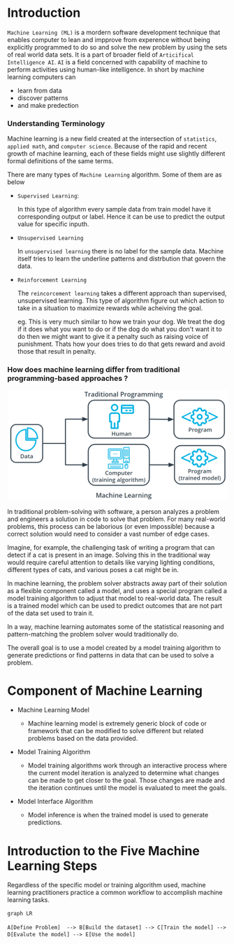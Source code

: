 # Introduction

`Machine Learning (ML)` is a mordern software development technique that enables computer to lean and impprove from experence without being explicitly programmed to do so and solve the new problem by using the sets of real world data sets. It is a part of broader field of `Articifical Intelligence AI`. `AI` is a field concerned with capability of machine to perform activities using human-like intelligence.  In short by machine learning computers can 

- learn from data
- discover patterns
- and make predection

### Understanding Terminology

Machine learning is a new field created at the intersection of `statistics`, `applied math`, and `computer science`. Because of the rapid and recent growth of machine learning, each of these fields might use slightly different formal definitions of the same terms.


There are many types of `Machine Learning`  algorithm. Some of them are as below

- `Supervised Learning`: 
        
    In this type of algorithm every sample data from train model have it corresponding output or label. Hence it can be use to predict the output value for specific inputh. 

- `Unsupervised Learning`
    
    In `unsupervised learning` there is no label for the sample data. Machine itself tries to learn the underline patterns and distrbution that govern the data.

- `Reinforcement Learning`

    The `reincorcement learning` takes a different approach  than supervised, unsupervised learning. This type of algorithm figure out which action to take in a situation to maximize rewards while acheiving the goal.

    eg. This is very much similar to how we train your dog. We treat the dog if it does what you want to do or if the dog do what you don't want it to do then we might want to give it a penalty such as raising voice of punishment.  Thats how your does tries to do that gets reward and avoid those that result in penalty.
     

### How does machine learning differ from traditional programming-based approaches ?

![](images/traditional.ml.solution.png)

In traditional problem-solving with software, a person analyzes a problem and engineers a solution in code to solve that problem. For many real-world problems, this process can be laborious (or even impossible) because a correct solution would need to consider a vast number of edge cases.

Imagine, for example, the challenging task of writing a program that can detect if a cat is present in an image. Solving this in the traditional way would require careful attention to details like varying lighting conditions, different types of cats, and various poses a cat might be in.

In machine learning, the problem solver abstracts away part of their solution as a flexible component called a model, and uses a special program called a model training algorithm to adjust that model to real-world data. The result is a trained model which can be used to predict outcomes that are not part of the data set used to train it.

In a way, machine learning automates some of the statistical reasoning and pattern-matching the problem solver would traditionally do.

The overall goal is to use a model created by a model training algorithm to generate predictions or find patterns in data that can be used to solve a problem.



# Component of Machine Learning

- Machine Learning Model
  - Machine learning model is extremely generic block of code or framework that can be modified to solve different but related problems based on the data provided.
  
- Model Training Algorithm
  - Model training algorithms work through an interactive process where the current model iteration is analyzed to determine what changes can be made to get closer to the goal. Those changes are made and the iteration continues until the model is evaluated to meet the goals.

- Model Interface Algorithm
  - Model inference is when the trained model is used to generate predictions.


# Introduction to the Five Machine Learning Steps

Regardless of the specific model or training algorithm used, machine learning practitioners practice a common workflow to accomplish machine learning tasks.

```mermaid
graph LR

A[Define Problem]  --> B[Build the dataset] --> C[Train the model] --> D[Evalute the model] --> E[Use the model]

```
